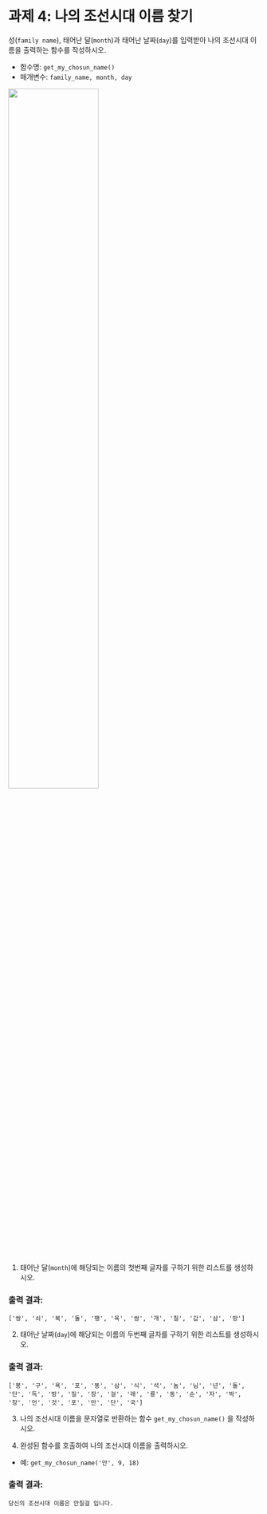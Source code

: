 # 과제 4: 나의 조선시대 이름 찾기

성(```family name```), 태어난 달(```month```)과 태어난 날짜(```day```)를 입력받아 나의 조선시대 이름을 출력하는 함수를 작성하시오.
* 함수명: ```get_my_chosun_name()```
* 매개변수: ```family_name, month, day```

<img src="../img/chosun_name.jpg"  width="60%" height="60%"/>

1. 태어난 달(```month```)에 해당되는 이름의 첫번째 글자를 구하기 위한 리스트를 생성하시오.

### 출력 결과:
```
['쌍', '쇠', '복', '돌', '팽', '육', '쌍', '개', '칠', '갑', '삼', '방']
```

2. 태어난 날짜(```day```)에 해당되는 이름의 두번째 글자를 구하기 위한 리스트를 생성하시오.

### 출력 결과:
```
['봉', '구', '욕', '포', '똥', '삼', '식', '석', '놈', '님', '년', '돌', '단', '득', '방', '질', '장', '걸', '래', '룡', '동', '순', '자', '박', '창', '언', '것', '포', '만', '단', '국']
```

3. 나의 조선시대 이름을 문자열로 반환하는 함수 ```get_my_chosun_name()``` 을 작성하시오.

4. 완성된 함수를 호출하여 나의 조선시대 이름을 출력하시오.

* 예: ```get_my_chosun_name('안', 9, 18)```

### 출력 결과:
```
당신의 조선시대 이름은 안칠걸 입니다.
```